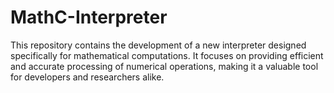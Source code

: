 # MathC-Interpreter
This repository contains the development of a new interpreter designed specifically for mathematical computations. It focuses on providing efficient and accurate processing of numerical operations, making it a valuable tool for developers and researchers alike.
